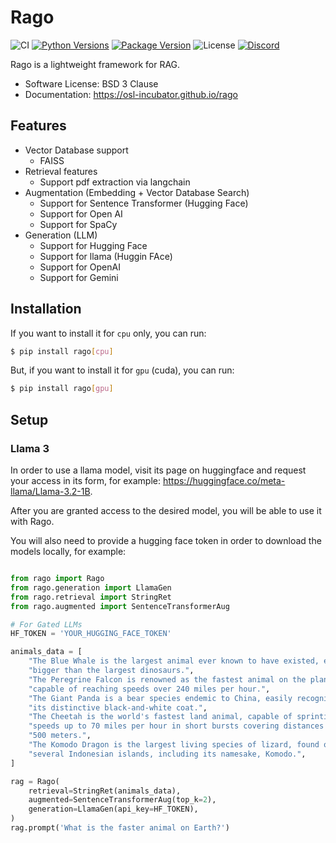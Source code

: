 # Rago

![CI](https://img.shields.io/github/actions/workflow/status/osl-incubator/rago/main.yaml?logo=github&label=CI)
[![Python Versions](https://img.shields.io/pypi/pyversions/rago)](https://pypi.org/project/rago/)
[![Package Version](https://img.shields.io/pypi/v/rago?color=blue)](https://pypi.org/project/rago/)
![License](https://img.shields.io/pypi/l/rago?color=blue)
[![Discord](https://img.shields.io/discord/796786891798085652?logo=discord&color=blue)](https://opensciencelabs.org/discord)

Rago is a lightweight framework for RAG.

- Software License: BSD 3 Clause
- Documentation: https://osl-incubator.github.io/rago

## Features

- Vector Database support
    - FAISS
- Retrieval features
    - Support pdf extraction via langchain
- Augmentation (Embedding + Vector Database Search)
    - Support for Sentence Transformer (Hugging Face)
    - Support for Open AI
    - Support for SpaCy
- Generation (LLM)
    - Support for Hugging Face
    - Support for llama (Huggin FAce)
    - Support for OpenAI
    - Support for Gemini

## Installation

If you want to install it for `cpu` only, you can run:

```bash
$ pip install rago[cpu]
```

But, if you want to install it for `gpu` (cuda), you can run:

```bash
$ pip install rago[gpu]
```

## Setup

### Llama 3

In order to use a llama model, visit its page on huggingface and request your
access in its form, for example: https://huggingface.co/meta-llama/Llama-3.2-1B.

After you are granted access to the desired model, you will be able to use it
with Rago.

You will also need to provide a hugging face token in order to download the
models locally, for example:

```python

from rago import Rago
from rago.generation import LlamaGen
from rago.retrieval import StringRet
from rago.augmented import SentenceTransformerAug

# For Gated LLMs
HF_TOKEN = 'YOUR_HUGGING_FACE_TOKEN'

animals_data = [
    "The Blue Whale is the largest animal ever known to have existed, even "
    "bigger than the largest dinosaurs.",
    "The Peregrine Falcon is renowned as the fastest animal on the planet, "
    "capable of reaching speeds over 240 miles per hour.",
    "The Giant Panda is a bear species endemic to China, easily recognized by "
    "its distinctive black-and-white coat.",
    "The Cheetah is the world's fastest land animal, capable of sprinting at "
    "speeds up to 70 miles per hour in short bursts covering distances up to "
    "500 meters.",
    "The Komodo Dragon is the largest living species of lizard, found on "
    "several Indonesian islands, including its namesake, Komodo.",
]

rag = Rago(
    retrieval=StringRet(animals_data),
    augmented=SentenceTransformerAug(top_k=2),
    generation=LlamaGen(api_key=HF_TOKEN),
)
rag.prompt('What is the faster animal on Earth?')
```
